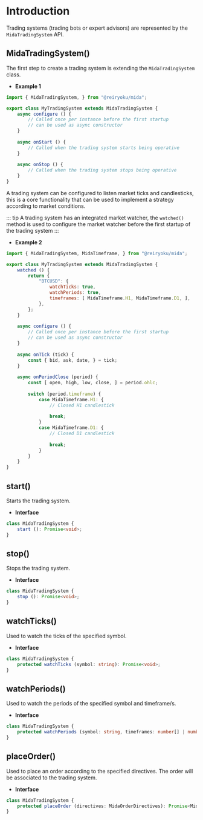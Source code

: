 # Introduction
Trading systems (trading bots or expert advisors) are represented by the `MidaTradingSystem` API.

## MidaTradingSystem()
The first step to create a trading system is extending the `MidaTradingSystem` class.

- **Example 1**
```javascript
import { MidaTradingSystem, } from "@reiryoku/mida";

export class MyTradingSystem extends MidaTradingSystem {
    async configure () {
        // Called once per instance before the first startup
        // can be used as async constructor
    }
    
    async onStart () {
        // Called when the trading system starts being operative
    }
    
    async onStop () {
        // Called when the trading system stops being operative
    }
}
```

A trading system can be configured to listen market ticks and candlesticks, this is a core functionality that can be
used to implement a strategy according to market conditions.

::: tip
A trading system has an integrated market watcher, the `watched()` method
is used to configure the market watcher before the first startup of the trading system
:::

- **Example 2**
```javascript
import { MidaTradingSystem, MidaTimeframe, } from "@reiryoku/mida";

export class MyTradingSystem extends MidaTradingSystem {
    watched () {
        return {
            "BTCUSD": {
                watchTicks: true,
                watchPeriods: true,
                timeframes: [ MidaTimeframe.H1, MidaTimeframe.D1, ],
            },
        };
    }
    
    async configure () {
        // Called once per instance before the first startup
        // can be used as async constructor
    }
    
    async onTick (tick) {
        const { bid, ask, date, } = tick;
    }
    
    async onPeriodClose (period) {
        const [ open, high, low, close, ] = period.ohlc;
        
        switch (period.timeframe) {
            case MidaTimeframe.H1: {
                // Closed H1 candlestick
                
                break;
            }
            case MidaTimeframe.D1: {
                // Closed D1 candlestick
                
                break;
            }
        }
    }
}
```

## start()
Starts the trading system.

- **Interface**
```typescript
class MidaTradingSystem {
    start (): Promise<void>;
}
```

## stop()
Stops the trading system.

- **Interface**
```typescript
class MidaTradingSystem {
    stop (): Promise<void>;
}
```

## watchTicks()
Used to watch the ticks of the specified symbol.

- **Interface**
```typescript
class MidaTradingSystem {
    protected watchTicks (symbol: string): Promise<void>;
}
```

## watchPeriods()
Used to watch the periods of the specified symbol and timeframe/s.

- **Interface**
```typescript
class MidaTradingSystem {
    protected watchPeriods (symbol: string, timeframes: number[] | number): Promise<void>;
}
```

## placeOrder()
Used to place an order according to the specified directives. The
order will be associated to the trading system.

- **Interface**
```typescript
class MidaTradingSystem {
    protected placeOrder (directives: MidaOrderDirectives): Promise<MidaOrder | undefined>;
}
```
